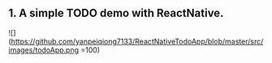 ## 1. A simple TODO demo with ReactNative.
 ![](https://github.com/yanpeiqiong7133/ReactNativeTodoApp/blob/master/src/images/todoApp.png =100)
